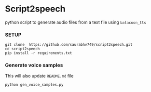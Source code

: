 # Script2speech
python script to generate audio files from a text file
using `balacoon_tts`

### SETUP
```
git clone  https://github.com/saurabhv749/script2speech.git
cd script2speech
pip install -r requirements.txt
```

### Generate voice samples
This will also update `README.md` file
```
python gen_voice_samples.py
```